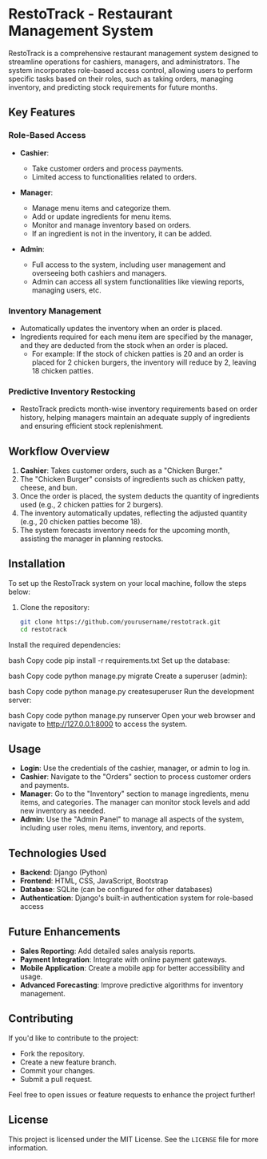 # RestoTrack - Restaurant Management System

RestoTrack is a comprehensive restaurant management system designed to streamline operations for cashiers, managers, and administrators. The system incorporates role-based access control, allowing users to perform specific tasks based on their roles, such as taking orders, managing inventory, and predicting stock requirements for future months.

## Key Features

### Role-Based Access
- **Cashier**:
  - Take customer orders and process payments.
  - Limited access to functionalities related to orders.
  
- **Manager**:
  - Manage menu items and categorize them.
  - Add or update ingredients for menu items.
  - Monitor and manage inventory based on orders.
  - If an ingredient is not in the inventory, it can be added.
  
- **Admin**:
  - Full access to the system, including user management and overseeing both cashiers and managers.
  - Admin can access all system functionalities like viewing reports, managing users, etc.

### Inventory Management
- Automatically updates the inventory when an order is placed.
- Ingredients required for each menu item are specified by the manager, and they are deducted from the stock when an order is placed.
  - For example: If the stock of chicken patties is 20 and an order is placed for 2 chicken burgers, the inventory will reduce by 2, leaving 18 chicken patties.
  
### Predictive Inventory Restocking
- RestoTrack predicts month-wise inventory requirements based on order history, helping managers maintain an adequate supply of ingredients and ensuring efficient stock replenishment.

## Workflow Overview

1. **Cashier**: Takes customer orders, such as a "Chicken Burger."
2. The "Chicken Burger" consists of ingredients such as chicken patty, cheese, and bun.
3. Once the order is placed, the system deducts the quantity of ingredients used (e.g., 2 chicken patties for 2 burgers).
4. The inventory automatically updates, reflecting the adjusted quantity (e.g., 20 chicken patties become 18).
5. The system forecasts inventory needs for the upcoming month, assisting the manager in planning restocks.

## Installation

To set up the RestoTrack system on your local machine, follow the steps below:

1. Clone the repository:
   ```bash
   git clone https://github.com/yourusername/restotrack.git
   cd restotrack
Install the required dependencies:

bash
Copy code
pip install -r requirements.txt
Set up the database:

bash
Copy code
python manage.py migrate
Create a superuser (admin):

bash
Copy code
python manage.py createsuperuser
Run the development server:

bash
Copy code
python manage.py runserver
Open your web browser and navigate to http://127.0.0.1:8000 to access the system.

## Usage

- **Login**: Use the credentials of the cashier, manager, or admin to log in.
- **Cashier**: Navigate to the "Orders" section to process customer orders and payments.
- **Manager**: Go to the "Inventory" section to manage ingredients, menu items, and categories. The manager can monitor stock levels and add new inventory as needed.
- **Admin**: Use the "Admin Panel" to manage all aspects of the system, including user roles, menu items, inventory, and reports.

## Technologies Used

- **Backend**: Django (Python)
- **Frontend**: HTML, CSS, JavaScript, Bootstrap
- **Database**: SQLite (can be configured for other databases)
- **Authentication**: Django's built-in authentication system for role-based access

## Future Enhancements

- **Sales Reporting**: Add detailed sales analysis reports.
- **Payment Integration**: Integrate with online payment gateways.
- **Mobile Application**: Create a mobile app for better accessibility and usage.
- **Advanced Forecasting**: Improve predictive algorithms for inventory management.

## Contributing

If you'd like to contribute to the project:
- Fork the repository.
- Create a new feature branch.
- Commit your changes.
- Submit a pull request.

Feel free to open issues or feature requests to enhance the project further!

## License

This project is licensed under the MIT License. See the `LICENSE` file for more information.
